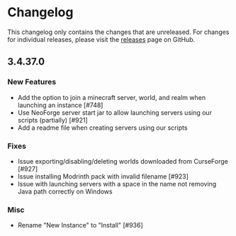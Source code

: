 # Changelog

This changelog only contains the changes that are unreleased. For changes for individual releases, please visit the
[releases](https://github.com/ATLauncher/ATLauncher/releases) page on GitHub.

## 3.4.37.0

### New Features
- Add the option to join a minecraft server, world, and realm when launching an instance [#748]
- Use NeoForge server start jar to allow launching servers using our scripts (partially) [#921]
- Add a readme file when creating servers using our scripts

### Fixes
- Issue exporting/disabling/deleting worlds downloaded from CurseForge [#927]
- Issue installing Modrinth pack with invalid filename [#923]
- Issue with launching servers with a space in the name not removing Java path correctly on Windows

### Misc
- Rename "New Instance" to "Install" [#936]